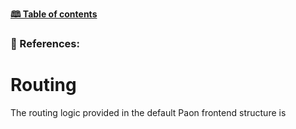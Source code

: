<style>table {width: 100%;}</style>

[**🕮 Table of contents**](/Readme.md)

### 🦚 References: 

# Routing

The routing logic provided in the default Paon frontend structure is 

